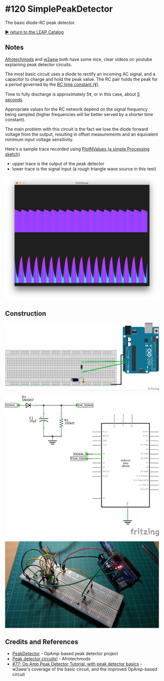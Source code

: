 # #120 SimplePeakDetector

The basic diode-RC peak detector.


[:arrow_forward: return to the LEAP Catalog](https://leap.tardate.com)

## Notes

[Afrotechmods](https://youtu.be/ic_yEUV7Y3c)
and
[w2aew](https://youtu.be/Fn5kHhNRsz0)
both have some nice, clear videos on youtube explaining peak detector circuits.

The most basic circuit uses a diode to rectify an incoming AC signal, and a capacitor to charge and hold
the peak value. The RC pair holds the peak for a period governed by the [RC time constant (𝛕)](http://en.wikipedia.org/wiki/RC_time_constant).

Time to fully discharge is approximately 5𝛕, or in this case, about [5 seconds](http://www.wolframalpha.com/input/?i=5*10%C2%B5F*100k%CE%A9).

Appropriate values for the RC network depend on the signal frequency being sampled (higher frequencies
will be better served by a shorter time constant).

The main problem with this circuit is the fact we lose the diode forward voltage from the output, resulting in offset measurements and an equivalent minimum input voltage sensitivity.

Here's a sample trace recorded using [PlotNValues (a simple Processing sketch)](../../processing/PlotNValues)
* upper trace is the output of the peak detector
* lower trace is the signal input (a rough triangle wave source in this test)

![processing trace](./assets/processing_trace.png?raw=true)

## Construction

![Breadboard](./assets/SimplePeakDetector_bb.jpg?raw=true)

![The Schematic](./assets/SimplePeakDetector_schematic.jpg?raw=true)

![The Build](./assets/SimplePeakDetector_build.jpg?raw=true)

## Credits and References
* [PeakDetector](../PeakDetector) - OpAmp-based peak detector project
* [Peak detector circuits!](https://youtu.be/ic_yEUV7Y3c) - Afrotechmods
* [#77: Op Amp Peak Detector Tutorial, with peak detector basics](https://youtu.be/Fn5kHhNRsz0) - w2aew's coverage of the basic circuit, and the improved OpAmp-based circuit

